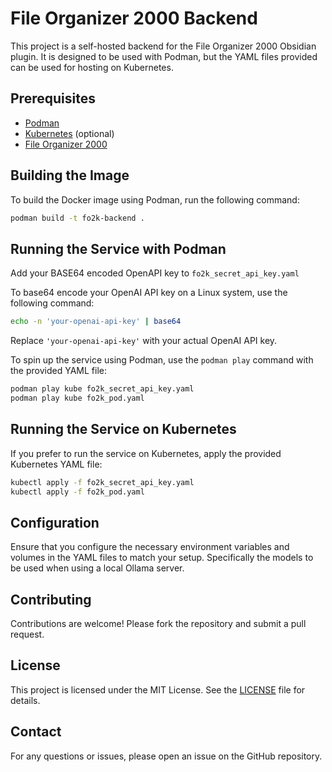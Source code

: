 # File Organizer 2000 Backend

This project is a self-hosted backend for the File Organizer 2000 Obsidian plugin. It is designed to be used with Podman, but the YAML files provided can be used for hosting on Kubernetes.

## Prerequisites

- [Podman](https://podman.io/getting-started/installation)
- [Kubernetes](https://kubernetes.io/docs/setup/) (optional)
- [File Organizer 2000](https://github.com/different-ai/file-organizer-2000)

## Building the Image

To build the Docker image using Podman, run the following command:

```sh
podman build -t fo2k-backend .
```

## Running the Service with Podman

Add your BASE64 encoded OpenAPI key to `fo2k_secret_api_key.yaml`

To base64 encode your OpenAI API key on a Linux system, use the following command:

```sh
echo -n 'your-openai-api-key' | base64
```

Replace `'your-openai-api-key'` with your actual OpenAI API key.

To spin up the service using Podman, use the `podman play` command with the provided YAML file:

```sh
podman play kube fo2k_secret_api_key.yaml
podman play kube fo2k_pod.yaml
```

## Running the Service on Kubernetes

If you prefer to run the service on Kubernetes, apply the provided Kubernetes YAML file:

```sh
kubectl apply -f fo2k_secret_api_key.yaml
kubectl apply -f fo2k_pod.yaml
```

## Configuration

Ensure that you configure the necessary environment variables and volumes in the YAML files to match your setup. Specifically the models to be used when using a local Ollama server.

## Contributing

Contributions are welcome! Please fork the repository and submit a pull request.

## License

This project is licensed under the MIT License. See the [LICENSE](LICENSE) file for details.

## Contact

For any questions or issues, please open an issue on the GitHub repository.
